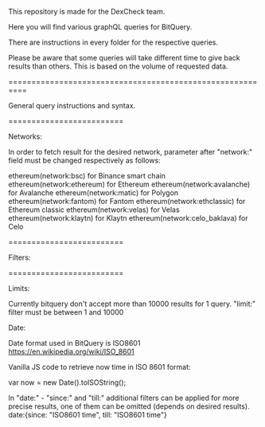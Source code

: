This repository is made for the DexCheck team.

Here you will find various graphQL queries for BitQuery.

There are instructions in every folder for the respective queries.


Please be aware that some queries will take different time to give back results than others. This is based on the volume of requested data.

==========================================================

General query instructions and syntax.

=========================

Networks:

In order to fetch result for the desired network, parameter after "network:" field must be changed respectively as follows:

ethereum(network:bsc) for Binance smart chain
ethereum(network:ethereum)  for Ethereum
ethereum(network:avalanche) for Avalanche
ethereum(network:matic) for Polygon
ethereum(network:fantom) for Fantom
ethereum(network:ethclassic) for Ethereum classic
ethereum(network:velas) for Velas
ethereum(network:klaytn) for Klaytn
ethereum(network:celo_baklava) for Celo


=========================

Filters:

=========================

Limits:

Currently bitquery don't accept more than 10000 results for 1 query.
"limit:" filter must be between 1 and 10000


Date:

Date format used in BitQuery is ISO8601
https://en.wikipedia.org/wiki/ISO_8601

Vanilla JS code to retrieve now time in ISO 8601 format:

var now = new Date().toISOString();




In "date:" - "since:" and "till:" additional filters can be applied for more precise results, one of them can be omitted (depends on desired results). 
date:{since: "ISO8601 time", till: "ISO8601 time"}








